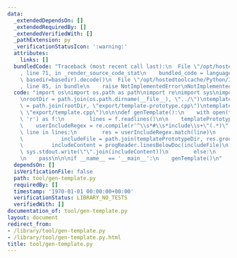 ```yaml
---
data:
  _extendedDependsOn: []
  _extendedRequiredBy: []
  _extendedVerifiedWith: []
  _pathExtension: py
  _verificationStatusIcon: ':warning:'
  attributes:
    links: []
  bundledCode: "Traceback (most recent call last):\n  File \"/opt/hostedtoolcache/Python/3.8.6/x64/lib/python3.8/site-packages/onlinejudge_verify/documentation/build.py\"\
    , line 71, in _render_source_code_stat\n    bundled_code = language.bundle(stat.path,\
    \ basedir=basedir).decode()\n  File \"/opt/hostedtoolcache/Python/3.8.6/x64/lib/python3.8/site-packages/onlinejudge_verify/languages/python.py\"\
    , line 85, in bundle\n    raise NotImplementedError\nNotImplementedError\n"
  code: "import os\nimport os.path as path\nimport re\nimport sys\nimport progReader\n\
    \nrootDir = path.join(os.path.dirname(__file__), \"../\")\ntemplatePrototypeFile\
    \ = path.join(rootDir, \"export/template-prototype.cpp\")\ntemplateFile = path.join(rootDir,\
    \ \"export/template.cpp\")\n\n\ndef genTemplate():\n    with open(templatePrototypeFile,\
    \ 'r') as f:\n        lines = f.readlines()\n\n    templatePrototypeDir = path.dirname(templatePrototypeFile)\n\
    \    userIncludeRegex = re.compile(r'^\\s*#\\s*include\\s+\"(.*)\"')\n\n    for\
    \ line in lines:\n        res = userIncludeRegex.match(line)\n        if res:\n\
    \            includeFile = path.join(templatePrototypeDir, res.group(1))\n   \
    \         includeContent = progReader.linesBelowDoc(includeFile)\n           \
    \ sys.stdout.write(\"\".join(includeContent))\n        else:\n            sys.stdout.write(line)\n\
    \n    pass\n\n\nif __name__ == '__main__':\n    genTemplate()\n"
  dependsOn: []
  isVerificationFile: false
  path: tool/gen-template.py
  requiredBy: []
  timestamp: '1970-01-01 00:00:00+00:00'
  verificationStatus: LIBRARY_NO_TESTS
  verifiedWith: []
documentation_of: tool/gen-template.py
layout: document
redirect_from:
- /library/tool/gen-template.py
- /library/tool/gen-template.py.html
title: tool/gen-template.py
---
```


